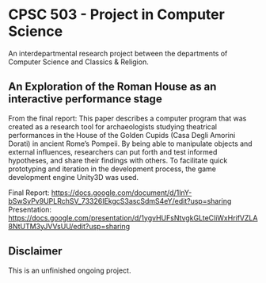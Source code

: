 # CPSC 503 - Project in Computer Science

An interdepartmental research project between the departments of Computer Science and Classics & Religion.

## An Exploration of the Roman House as an interactive performance stage

From the final report:
This paper describes a computer program that was created as a research tool for archaeologists studying theatrical performances in the House of the Golden Cupids (Casa Degli Amorini Dorati) in ancient Rome’s Pompeii. By being able to manipulate objects and external influences, researchers can put forth and test informed hypotheses, and share their findings with others. To facilitate quick prototyping and iteration in the development process, the game development engine Unity3D was used.

Final Report: https://docs.google.com/document/d/1lnY-bSwSyPv9UPLRchSV_73326IEkgcS3ascSdmS4eY/edit?usp=sharing
Presentation: https://docs.google.com/presentation/d/1ygvHUFsNtvgkGLteCliWxHrifVZLA8NtUTM3yJVVsUU/edit?usp=sharing

## Disclaimer

This is an unfinished ongoing project.
